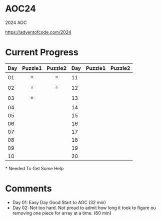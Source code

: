 # AOC24

2024 AOC 

https://adventofcode.com/2024

# Current Progress
| Day        | Puzzle1           | Puzzle2  | Day        | Puzzle1           | Puzzle2  |
| ------------- |:-------------:| :-----:| ------------- |:-------------:| :-----:|
| 01            |      ⭐       |    ⭐  | 11|            |
| 02            |       ⭐     |⭐      |12 | |
| 03            |       ⭐     |         |13 | |
| 04            |            |         |14 | |
| 05            |            |       |15 | |
| 06            |              |          |16 | |
| 07            |              |          |17 | |
| 08            |              |          |18 | |
| 09            |              |          |19 | |
| 10            |              |          |20 | |

\* Needed To Get Some Help

# Comments
* Day 01: Easy Day Good Start to AOC (32 min)
* Day 02: Not too hard. Not proud to admit how long it took to figure ou removing one piece for array at a time. (60 min)
